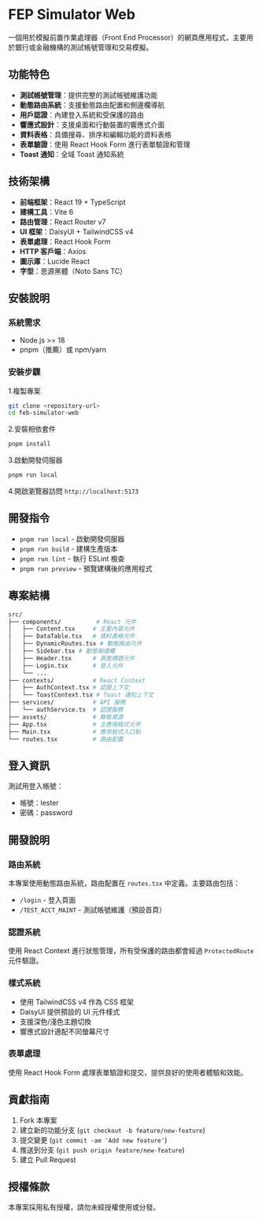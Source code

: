 # FEP Simulator Web

一個用於模擬前置作業處理器（Front End Processor）的網頁應用程式，主要用於銀行或金融機構的測試帳號管理和交易模擬。

## 功能特色

- **測試帳號管理**：提供完整的測試帳號維護功能
- **動態路由系統**：支援動態路由配置和側邊欄導航
- **用戶認證**：內建登入系統和受保護的路由
- **響應式設計**：支援桌面和行動裝置的響應式介面
- **資料表格**：具備搜尋、排序和編輯功能的資料表格
- **表單驗證**：使用 React Hook Form 進行表單驗證和管理
- **Toast 通知**：全域 Toast 通知系統

## 技術架構

- **前端框架**：React 19 + TypeScript
- **建構工具**：Vite 6
- **路由管理**：React Router v7
- **UI 框架**：DaisyUI + TailwindCSS v4
- **表單處理**：React Hook Form
- **HTTP 客戶端**：Axios
- **圖示庫**：Lucide React
- **字型**：思源黑體（Noto Sans TC）

## 安裝說明

### 系統需求

- Node.js >= 18
- pnpm（推薦）或 npm/yarn

### 安裝步驟

1.複製專案

```bash
git clone <repository-url>
cd feb-simulator-web
```

2.安裝相依套件

```bash
pnpm install
```

3.啟動開發伺服器

```bash
pnpm run local
```

4.開啟瀏覽器訪問 `http://localhost:5173`

## 開發指令

- `pnpm run local` - 啟動開發伺服器
- `pnpm run build` - 建構生產版本
- `pnpm run lint` - 執行 ESLint 檢查
- `pnpm run preview` - 預覽建構後的應用程式

## 專案結構

```sh
src/
├── components/          # React 元件
│   ├── Content.tsx     # 主要內容元件
│   ├── DataTable.tsx   # 資料表格元件
│   ├── DynamicRoutes.tsx # 動態路由元件
│   ├── Sidebar.tsx # 動態側邊欄
│   ├── Header.tsx      # 頁面標題元件
│   ├── Login.tsx       # 登入元件
│   └── ...
├── contexts/           # React Context
│   ├── AuthContext.tsx # 認證上下文
│   └── ToastContext.tsx # Toast 通知上下文
├── services/           # API 服務
│   └── authService.ts  # 認證服務
├── assets/             # 靜態資源
├── App.tsx             # 主應用程式元件
├── Main.tsx            # 應用程式入口點
└── routes.tsx          # 路由配置
```

## 登入資訊

測試用登入帳號：

- 帳號：lester
- 密碼：password

## 開發說明

### 路由系統

本專案使用動態路由系統，路由配置在 `routes.tsx` 中定義。主要路由包括：

- `/login` - 登入頁面
- `/TEST_ACCT_MAINT` - 測試帳號維護（預設首頁）

### 認證系統

使用 React Context 進行狀態管理，所有受保護的路由都會經過 `ProtectedRoute` 元件驗證。

### 樣式系統

- 使用 TailwindCSS v4 作為 CSS 框架
- DaisyUI 提供預設的 UI 元件樣式
- 支援深色/淺色主題切換
- 響應式設計適配不同螢幕尺寸

### 表單處理

使用 React Hook Form 處理表單驗證和提交，提供良好的使用者體驗和效能。

## 貢獻指南

1. Fork 本專案
2. 建立新的功能分支 (`git checkout -b feature/new-feature`)
3. 提交變更 (`git commit -am 'Add new feature'`)
4. 推送到分支 (`git push origin feature/new-feature`)
5. 建立 Pull Request

## 授權條款

本專案採用私有授權，請勿未經授權使用或分發。
